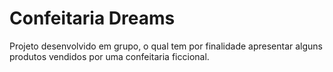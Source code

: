 # Confeitaria Dreams
Projeto desenvolvido em grupo, o qual tem por finalidade apresentar alguns produtos vendidos por uma confeitaria ficcional.
